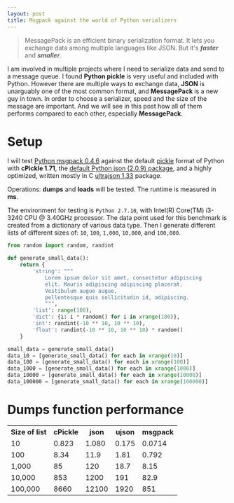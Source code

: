```yaml
---
layout: post
title: Msgpack against the world of Python serializers
---
```


> MessagePack is an efficient binary serialization format.
> It lets you exchange data among multiple languages like JSON.
> But it's ***faster*** and ***smaller***.

I am involved in multiple projects where I need to serialize data and send to a message queue. I found **Python pickle** is very useful and included with Python. However there are multiple ways to exchange data, **JSON** is unarguably one of the most common format, and **MessagePack** is a new guy in town. In order to choose a serializer, speed and the size of the message are important. And we will see in this post how all of them performs compared to each other, especially **MessagePack**.

# Setup

I will test [Python msgpack 0.4.6](https://pypi.python.org/pypi/msgpack-python/) against the default [pickle](https://docs.python.org/2/library/pickle.html#module-cPickle) format of Python with **cPickle 1.71**, the [default Python json (2.0.9) package](https://docs.python.org/2/library/json.html), and a highly optimized, written mostly in C [ultrajson 1.33](https://pypi.python.org/pypi/ujson) package.

Operations: **dumps** and **loads** will be tested. The runtime is measured in **ms**.

The environment for testing is `Python 2.7.10`, with Intel(R) Core(TM) i3-3240 CPU @ 3.40GHz processor. The data point used for this benchmark is created from a dictionary of various data type. Then I generate different lists of different sizes of: `10`, `100`, `1,000`, `10,000`, and `100,000`.

``` Python
from random import random, randint

def generate_small_data():
    return {
        'string': """
            Lorem ipsum dolor sit amet, consectetur adipiscing
            elit. Mauris adipiscing adipiscing placerat.
            Vestibulum augue augue,
            pellentesque quis sollicitudin id, adipiscing.
            """,
        'list': range(100),
        'dict': {i: i * random() for i in xrange(100)},
        'int': randint(-10 ** 10, 10 ** 10),
        'float': randint(-10 ** 10, 10 ** 10) * random()
    }

small_data = generate_small_data()
data_10 = [generate_small_data() for each in xrange(10)]
data_100 = [generate_small_data() for each in xrange(100)]
data_1000 = [generate_small_data() for each in xrange(1000)]
data_10000 = [generate_small_data() for each in xrange(10000)]
data_100000 = [generate_small_data() for each in xrange(100000)]
```

# Dumps function performance

<table>
  <tr>
    <th>Size of list</th>
    <th>cPickle</th>
    <th>json</th>
    <th>ujson</th>
    <th>msgpack</th>
  </tr>
  <tr>
    <td>10</td>
    <td>0.823</td>
    <td>1.080</td>
    <td>0.175</td>
    <td>0.0714</td>
  </tr>
  <tr>
    <td>100</td>
    <td>8.34</td>
    <td>11.9</td>
    <td>1.81</td>
    <td>0.792</td>
  </tr>
  <tr>
    <td>1,000</td>
    <td>85</td>
    <td>120</td>
    <td>18.7</td>
    <td>8.15</td>
  </tr>
  <tr>
    <td>10,000</td>
    <td>853</td>
    <td>1200</td>
    <td>191</td>
    <td>82.9</td>
  </tr>
  <tr>
    <td>100,000</td>
    <td>8660</td>
    <td>12100</td>
    <td>1920</td>
    <td>851</td>
  </tr>
</table>
